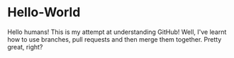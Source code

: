 # Hello-World
Hello humans! This is my attempt at understanding GitHub!
Well, I've learnt how to use branches, pull requests and then merge them together.
Pretty great, right?
